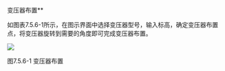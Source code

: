变压器布置**

如图表7.5.6\-1所示，在图示界面中选择变压器型号，输入标高，确定变压器布置点，将变压器旋转到需要的角度即可完成变压器布置。

![](file:///C:\Users\pkpm\AppData\Local\Temp\ksohtml5908\wps117.jpg)

图7.5.6\-1 变压器布置